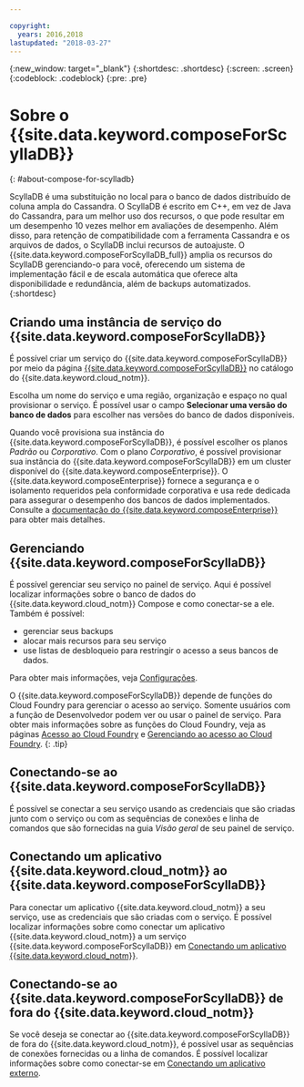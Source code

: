 ```yaml
---

copyright:
  years: 2016,2018
lastupdated: "2018-03-27"
---
```


{:new_window: target="_blank"}
{:shortdesc: .shortdesc}
{:screen: .screen}
{:codeblock: .codeblock}
{:pre: .pre}

# Sobre o {{site.data.keyword.composeForScyllaDB}}
{: #about-compose-for-scylladb}

ScyllaDB é uma substituição no local para o banco de dados distribuído de coluna ampla do Cassandra. O ScyllaDB é escrito em C++, em vez de Java do Cassandra, para um melhor uso dos recursos, o que pode resultar em um desempenho 10 vezes melhor em avaliações de desempenho. Além disso, para retenção de compatibilidade com a ferramenta Cassandra e os arquivos de dados, o ScyllaDB inclui recursos de autoajuste. O {{site.data.keyword.composeForScyllaDB_full}} amplia os recursos do ScyllaDB gerenciando-o para você, oferecendo um sistema de implementação fácil e de escala automática que oferece alta
disponibilidade e redundância, além de backups automatizados.
{:shortdesc}

## Criando uma instância de serviço do {{site.data.keyword.composeForScyllaDB}}

É possível criar um serviço do {{site.data.keyword.composeForScyllaDB}} por meio da página [{{site.data.keyword.composeForScyllaDB}}](https://console.{DomainName}/catalog/services/compose-for-scylladb/) no catálogo do {{site.data.keyword.cloud_notm}}.

Escolha um nome do serviço e uma região, organização e espaço no qual provisionar o serviço. É possível usar o campo **Selecionar uma versão do banco de dados** para escolher nas versões do banco de dados disponíveis.

Quando você provisiona sua instância do {{site.data.keyword.composeForScyllaDB}}, é possível escolher os planos *Padrão* ou *Corporativo*. Com o plano *Corporativo*, é possível provisionar sua instância do {{site.data.keyword.composeForScyllaDB}} em um cluster disponível do {{site.data.keyword.composeEnterprise}}. O {{site.data.keyword.composeEnterprise}} fornece a segurança e o isolamento requeridos pela conformidade corporativa e usa rede dedicada para assegurar o desempenho dos bancos de dados implementados. Consulte a  [ documentação do {{site.data.keyword.composeEnterprise}}  ](/docs/services/ComposeEnterprise/index.html)  para obter mais detalhes.

## Gerenciando {{site.data.keyword.composeForScyllaDB}}

É possível gerenciar seu serviço no painel de serviço. Aqui é possível localizar informações sobre o banco de dados do {{site.data.keyword.cloud_notm}} Compose e como conectar-se a ele. Também é possível:

- gerenciar seus backups
- alocar mais recursos para seu serviço 
- use listas de desbloqueio para restringir o acesso a seus bancos de dados. 

Para obter mais informações, veja [Configurações](./dashboard-settings.html).

O {{site.data.keyword.composeForScyllaDB}} depende de funções do Cloud Foundry para gerenciar o acesso ao serviço. Somente usuários com a função de Desenvolvedor podem ver ou usar o painel de serviço. Para obter mais informações sobre as funções do Cloud Foundry, veja as páginas [Acesso ao Cloud Foundry](https://console.{DomainName}/docs/iam/cfaccess.html#cfaccess) e [Gerenciando ao acesso ao Cloud Foundry](https://console.{DomainName}/docs/iam/mngcf.html#mngcf).
{: .tip}

## Conectando-se ao {{site.data.keyword.composeForScyllaDB}}

É possível se conectar a seu serviço usando as credenciais que são criadas junto com o serviço ou com as sequências de conexões e linha de comandos que são fornecidas na guia *Visão geral* de seu painel de serviço.

## Conectando um aplicativo {{site.data.keyword.cloud_notm}} ao {{site.data.keyword.composeForScyllaDB}}

Para conectar um aplicativo {{site.data.keyword.cloud_notm}} a seu serviço, use as credenciais que são criadas com o serviço. É possível localizar informações sobre como conectar um aplicativo {{site.data.keyword.cloud_notm}} a um serviço {{site.data.keyword.composeForScyllaDB}} em [Conectando um aplicativo {{site.data.keyword.cloud_notm}}](./connecting-bluemix-app.html).

## Conectando-se ao {{site.data.keyword.composeForScyllaDB}} de fora do {{site.data.keyword.cloud_notm}}

Se você deseja se conectar ao {{site.data.keyword.composeForScyllaDB}} de fora do {{site.data.keyword.cloud_notm}}, é possível usar as sequências de conexões fornecidas ou a linha de comandos. É possível localizar informações sobre como conectar-se em [Conectando um aplicativo externo](./connecting-external.html).
